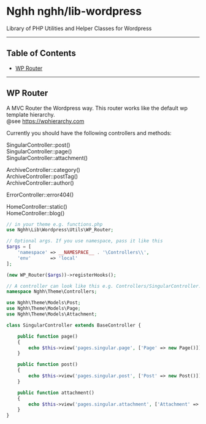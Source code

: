 # Nghh nghh/lib-wordpress

Library of PHP Utilities and Helper Classes for Wordpress

---

## Table of Contents

-   [WP Router](#wp-router)

---

## WP Router

A MVC Router the Wordpress way. 
This router works like the default wp template hierarchy.  
@see https://wphierarchy.com

Currently you should have the following controllers and methods:

SingularController::post()  
SingularController::page()  
SingularController::attachment()

ArchiveController::category()  
ArchiveController::postTag()  
ArchiveController::author()

ErrorController::error404()

HomeController::static()  
HomeController::blog()


```php
// in your theme e.g. functions.php
use Nghh\Lib\Wordpress\Utils\WP_Router;

// Optional args. If you use namespace, pass it like this
$args = [
    'namespace' => __NAMESPACE__ . '\Controllers\\',
    'env'       => 'local'
];

(new WP_Router($args))->registerHooks();

// A controller can look like this e.g. Controllers/SingularController.php
namespace Nghh\Theme\Controllers;

use Nghh\Theme\Models\Post;
use Nghh\Theme\Models\Page;
use Nghh\Theme\Models\Attachment;

class SingularController extends BaseController {

    public function page()
    {
        echo $this->view('pages.singular.page', ['Page' => new Page()]);
    }

    public function post()
    {
        echo $this->view('pages.singular.post', ['Post' => new Post()]);
    }

    public function attachment()
    {
        echo $this->view('pages.singular.attachment', ['Attachment' => new Attachment()]);
    }
}

```
